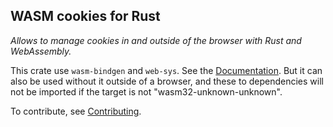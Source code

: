 ## WASM cookies for Rust

*Allows to manage cookies in and outside of the browser with Rust and WebAssembly.*

This crate use `wasm-bindgen` and `web-sys`. See the [Documentation](https://docs.rs/wasm-cookies). But it can also be used without it outside of a browser, and these to dependencies will not be imported if the target is not "wasm32-unknown-unknown".

To contribute, see [Contributing](CONTRIBUTING.md).